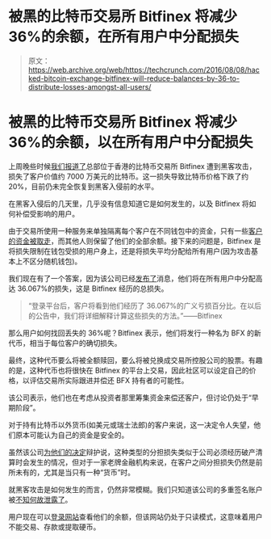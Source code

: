 # 被黑的比特币交易所 Bitfinex 将减少 36%的余额，在所有用户中分配损失

> 原文：<https://web.archive.org/web/https://techcrunch.com/2016/08/08/hacked-bitcoin-exchange-bitfinex-will-reduce-balances-by-36-to-distribute-losses-amongst-all-users/>

# 被黑的比特币交易所 Bitfinex 将减少 36%的余额，以在所有用户中分配损失

上周晚些时候[我们报道了](https://web.archive.org/web/20230404033334/https://techcrunch.com/2016/08/02/bitcoin-drops-20-after-70m-worth-of-bitcoin-was-stolen-from-bitfinex-exchange/)总部位于香港的比特币交易所 Bitfinex 遭到黑客攻击，损失了客户价值约 7000 万美元的比特币。这一损失导致比特币价格下跌了约 20%，目前仍未完全恢复到黑客入侵前的水平。

在黑客入侵后的几天里，几乎没有信息知道它是如何发生的，以及 Bitfinex 将如何补偿受影响的用户。

由于交易所使用一种服务来单独隔离每个客户在不同钱包中的资金，只有一些[客户的资金被取走](https://web.archive.org/web/20230404033334/https://www.reddit.com/r/Bitcoin/comments/4vupa6/p2shinfo_shows_movement_out_of_multisig_wallets/)，而其他人则保留了他们的全部余额。接下来的问题是，Bitfinex 是将损失限制在钱包受损的用户身上，还是将损失平均分配给所有用户(因为攻击基本上不区分随机钱包)。

我们现在有了一个答案，因为该公司已经[发布了](https://web.archive.org/web/20230404033334/https://www.bitfinex.com/posts)消息，他们将在所有用户中分配高达 36.067%的损失，这是 Bitfinex 经历的总损失。

> “登录平台后，客户将看到他们经历了 36.067%的广义亏损百分比。在以后的公告中，我们将详细解释计算这些损失的方法。”——Bitfinex

那么用户如何找回丢失的 36%呢？Bitfinex 表示，他们将发行一种名为 BFX 的新代币，相当于每位客户的确切损失。

最终，这种代币要么将被全额赎回，要么将被兑换成交易所控股公司的股票。有趣的是，这种代币也将很快在 Bitfinex 的平台上交易，因此社区可以设定自己的价格，以评估交易所实际跟进并偿还 BFX 持有者的可能性。

该公司表示，他们也在考虑从投资者那里筹集资金来偿还客户，但讨论仍处于“早期阶段”。

对于持有比特币以外货币(如美元或瑞士法郎)的客户来说，这一决定令人失望，他们原本可能认为自己的资金是安全的。

虽然该公司[为他们的决定](https://web.archive.org/web/20230404033334/http://www.cnbc.com/2016/08/08/bitfinex-users-set-to-lose-36-of-their-holding-in-bitcoin-hack.html)辩护说，这种类型的分担损失类似于公司必须经历破产清算时会发生的情况，但对于一家老牌金融机构来说，在客户之间分担损失仍然是前所未有的，尤其是当只有一种“货币”时。

就黑客攻击是如何发生的而言，仍然非常模糊。我们只知道该公司的多重签名账户被[不知何故泄露了](https://web.archive.org/web/20230404033334/http://www.coindesk.com/bitfinex-bitcoin-hack-know-dont-know/)。

用户现在可以[登录网站](https://web.archive.org/web/20230404033334/https://www.bitfinex.com/)查看他们的余额，但该网站仍处于只读模式，这意味着用户不能交易、存款或提取硬币。